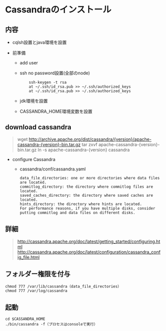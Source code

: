 # Cassandraのインストール

## 内容

* cqlsh設置とjava環境を設置

* 前準備
  * add user
  * ssh no password設置(全部のnode)

    ```code
        ssh-keygen -t rsa
        at ~/.ssh/id_rsa.pub >> ~/.ssh/authorized_keys
        at ~/.ssh/id_rsa.pub >> ~/.ssh/authorized_keys
    ```

  * jdk環境を設置
  * CASSANDRA_HOME環境変数を設置

## download cassandra

>wget http://archive.apache.org/dist/cassandra/{version}/apache-cassandra-{version}-bin.tar.gz
>tar zxvf apache-cassandra-{version}-bin.tar.gz
>ln -s apache-cassandra-{version} cassandra

* configure Cassandra

  * cassandra/conf/cassandra.yaml

    ```code
    data_file_directories: one or more directories where data files are located.
    commitlog_directory: the directory where commitlog files are located.
    saved_caches_directory: the directory where saved caches are located.
    hints_directory: the directory where hints are located.
    For performance reasons, if you have multiple disks, consider putting commitlog and data files on different disks.
    ```

## 詳細
>http://cassandra.apache.org/doc/latest/getting_started/configuring.html
>http://cassandra.apache.org/doc/latest/configuration/cassandra_config_file.html

## フォルダー権限を付与

```code
chmod 777 /var/lib/cassandra（data_file_directories）
chmod 777 /var/log/cassandra
```

## 起動

```code
cd $CASSANDRA_HOME
./bin/cassandra -f（プロセスはconsoleで実行）
```
